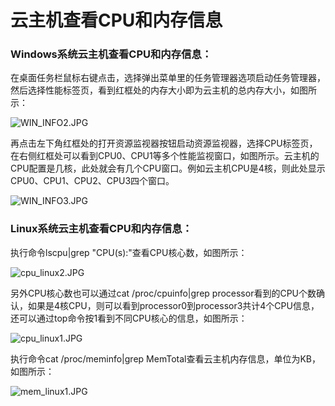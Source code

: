# 云主机查看CPU和内存信息

### Windows系统云主机查看CPU和内存信息：

在桌面任务栏鼠标右键点击，选择弹出菜单里的任务管理器选项启动任务管理器，然后选择性能标签页，看到红框处的内存大小即为云主机的总内存大小，如图所示：

![WIN_INFO2.JPG](https://img1.jcloudcs.com/cms/a19d5fb4-7511-4d3a-9e58-3d97b0528d8a20180122145908.JPG)

再点击左下角红框处的打开资源监视器按钮启动资源监视器，选择CPU标签页，在右侧红框处可以看到CPU0、CPU1等多个性能监视窗口，如图所示。云主机的CPU配置是几核，此处就会有几个CPU窗口。例如云主机CPU是4核，则此处显示CPU0、CPU1、CPU2、CPU3四个窗口。

![WIN_INFO3.JPG](https://img1.jcloudcs.com/cms/1b5fb95f-9c2a-4a44-96aa-4d465e85254120180122150150.JPG)

### Linux系统云主机查看CPU和内存信息：

执行命令lscpu|grep "CPU(s):"查看CPU核心数，如图所示：

![cpu_linux2.JPG](https://img1.jcloudcs.com/cms/262c3737-9819-4b71-a3d6-2c5e8e20392020180122151737.JPG)

另外CPU核心数也可以通过cat /proc/cpuinfo|grep processor看到的CPU个数确认，如果是4核CPU，则可以看到processor0到processor3共计4个CPU信息，还可以通过top命令按1看到不同CPU核心的信息，如图所示：

![cpu_linux1.JPG](https://img1.jcloudcs.com/cms/1a85e484-af67-439b-a0d3-b9e55d74cf4c20180122151642.JPG)

执行命令cat /proc/meminfo|grep MemTotal查看云主机内存信息，单位为KB，如图所示：

![mem_linux1.JPG](https://img1.jcloudcs.com/cms/1d22a6f3-2f04-4747-992d-e770f8cd876220180122152118.JPG)